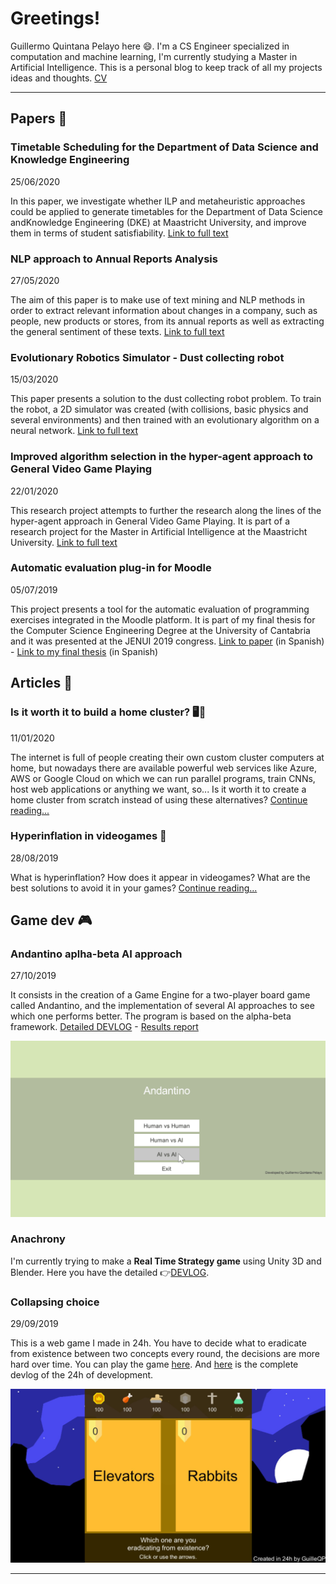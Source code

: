 <script data-ad-client="ca-pub-1426143204952754" async src="https://pagead2.googlesyndication.com/pagead/js/adsbygoogle.js"></script>

<link rel="shortcut icon" type="image/png" href="images/favicon.ico">

# Greetings!
Guillermo Quintana Pelayo here 😄. I'm a CS Engineer specialized in computation and machine learning, I'm currently studying a Master in Artificial Intelligence. This is a personal blog to keep track of all my projects ideas and thoughts. [CV](CV_GuillermoQuintana2020.pdf)

* * *
## Papers 📓

### **Timetable Scheduling for the Department of Data Science and Knowledge Engineering**
25/06/2020

In this paper, we investigate whether ILP and metaheuristic approaches could be applied to generate timetables for the Department of Data Science andKnowledge Engineering (DKE) at Maastricht University, and improve them in terms of  student satisfiability.
[Link to full text](papers/MRP_Report_Timetabling_at_DKE.pdf)

### **NLP approach to Annual Reports Analysis**
27/05/2020

The aim of this paper is to make use of text mining and NLP methods in order to extract relevant information about changes in a company, such as people, new products or stores, from its annual reports as well as extracting the general sentiment of these texts.
[Link to full text](papers/IRTM_Project_Report_GuillermoQuintana.pdf)

### **Evolutionary Robotics Simulator - Dust collecting robot**
15/03/2020

This paper presents a solution to the dust collecting robot problem. To train the robot, a 2D simulator was created (with collisions, basic physics and several environments) and then trained with an evolutionary algorithm on a neural network.
[Link to full text](papers/ERS_report.pdf)

### **Improved algorithm selection in the hyper-agent approach to General Video Game Playing**
22/01/2020

This research project attempts to further the research along the lines of the hyper-agent approach in General Video Game Playing. It is part of a research project for the Master in Artificial Intelligence at the Maastricht University. [Link to full text](papers/MRP_HyperAgent.pdf)

### **Automatic evaluation plug-in for Moodle** 
05/07/2019

This project presents a tool for the automatic evaluation of programming exercises integrated in the Moodle platform. It is part of my final thesis for the Computer Science Engineering Degree at the University of Cantabria and it was presented at the JENUI 2019 congress.
[Link to paper](http://www.aenui.net/ojs/index.php?journal=actas_jenui&page=article&op=view&path%5B%5D=513) (in Spanish) - [Link to my final thesis](papers/TFG%20Quintana%20Pelayo%20Guillermo.pdf) (in Spanish)


## Articles 📰
### **Is it worth it to build a home cluster?** 🖥🧮
11/01/2020

The internet is full of people creating their own custom cluster computers at home, but nowadays there are available powerful web services like Azure, AWS or Google Cloud on which we can run parallel programs, train CNNs, host web applications or anything we want, so... Is it worth it to create a home cluster from scratch instead of using these alternatives?
[Continue reading...](articles/home_cluster.md)

### **Hyperinflation in videogames** 💸
28/08/2019

What is hyperinflation? How does it appear in videogames? What are the best solutions to avoid it in your games? [Continue reading...](articles/hyperinflation_in_videogames.md)


## Game dev 🎮

### Andantino aplha-beta AI approach
27/10/2019

It consists in the creation of a Game Engine for a two-player board game called Andantino, and the implementation of several AI approaches to see which one performs better. The program is based on the alpha-beta framework. [Detailed DEVLOG](gamedev/andantino.md) - [Results report](papers/Andantino_Report_GuillermoQuintana.pdf)

![](/gamedev/gifs/andantino_minimax1.gif)

### Anachrony
I'm currently trying to make a **Real Time Strategy game** using Unity 3D and Blender. Here you have the detailed 👉[DEVLOG](gamedev/RTSdevlog.md).

### Collapsing choice
29/09/2019

This is a web game I made in 24h. You have to decide what to eradicate from existence between two concepts every round, the decisions are more hard over time. You can play the game [here](gamedev/collapsing_choice/index.html). And [here](gamedev/collapsing_choice.md) is the complete devlog of the 24h of development.

![](gamedev/images/cc2.png)

* * *